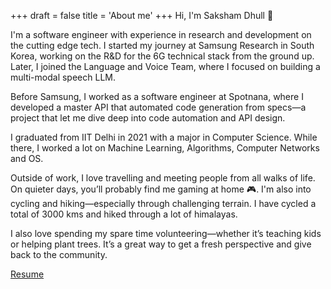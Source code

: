 +++
draft = false
title = 'About me'
+++
Hi, I'm Saksham Dhull 👋

I'm a software engineer with experience in research and development on the cutting edge tech. I started my journey at Samsung Research in South Korea, working on the R&D for the 6G technical stack from the ground up. Later, I joined the Language and Voice Team, where I focused on building a multi-modal speech LLM.

Before Samsung, I worked as a software engineer at Spotnana, where I developed a master API that automated code generation from specs—a project that let me dive deep into code automation and API design.

I graduated from IIT Delhi in 2021 with a major in Computer Science. While there, I worked a lot on Machine Learning, Algorithms, Computer Networks and OS.

Outside of work, I love travelling and meeting people from all walks of life. On quieter days, you’ll probably find me gaming at home 🎮. I'm also into cycling and hiking—especially through challenging terrain. I have cycled a total of 3000 kms and hiked through a lot of himalayas.

I also love spending my spare time volunteering—whether it’s teaching kids or helping plant trees. It’s a great way to get a fresh perspective and give back to the community.

[Resume](SWEResume_Saksham_Dhull.pdf)
